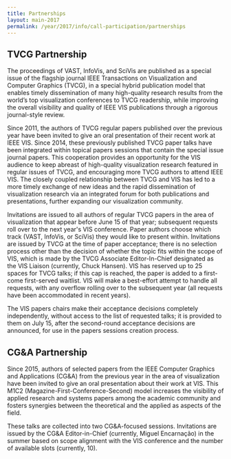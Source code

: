 ```yaml
---
title: Partnerships
layout: main-2017
permalink: /year/2017/info/call-participation/partnerships
---
```


## TVCG Partnership

The proceedings of VAST, InfoVis, and SciVis are published as a special issue of the flagship journal IEEE Transactions on Visualization and Computer Graphics (TVCG), in a special hybrid publication model that enables timely dissemination of many high-quality research results from the world’s top visualization conferences to TVCG readership, while improving the overall visibility and quality of IEEE VIS publications through a rigorous journal-style review. 

Since 2011, the authors of TVCG regular papers published over the previous year have been invited to give an oral presentation of their recent work at IEEE VIS. Since 2014, these previously published TVCG paper talks have been integrated within topical papers sessions that contain the special issue journal papers. This cooperation provides an opportunity for the VIS audience to keep abreast of high-quality visualization research featured in regular issues of TVCG, and encouraging more TVCG authors to attend IEEE VIS. The closely coupled relationship between TVCG and VIS has led to a more timely exchange of new ideas and the rapid dissemination of visualization research via an integrated forum for both publications and presentations, further expanding our visualization community.

Invitations are issued to all authors of regular TVCG papers in the area of visualization that appear before June 15 of that year; subsequent requests roll over to the next year's VIS conference. Paper authors choose which track (VAST, InfoVis, or SciVis) they would like to present within. Invitations are issued by TVCG at the time of paper acceptance; there is no selection process other than the decision of whether the topic fits within the scope of VIS, which is made by the TVCG Associate Editor-In-Chief designated as the VIS Liaison (currently, Chuck Hansen). VIS has reserved up to 25 spaces for TVCG talks; if this cap is reached, the paper is added to a first-come first-served waitlist. VIS will make a best-effort attempt to handle all requests, with any overflow rolling over to the subsequent year (all requests have been accommodated in recent years).

The VIS papers chairs make their acceptance decisions completely independently, without access to the list of requested talks; it is provided to them on July 15, after the second-round acceptance decisions are announced, for use in the papers sessions creation process. 

## CG&A Partnership
	
Since 2015, authors of selected papers from the IEEE Computer Graphics and Applications (CG&A) from the previous year in the area of visualization have been invited to give an oral presentation about their work at VIS. This M1C2 (Magazine-First-Conference-Second) model increases the visibility of applied research and systems papers among the academic community and fosters synergies between the theoretical and the applied as aspects of the field.

These talks are collected into two CG&A-focused sessions. Invitations are issued by the CG&A Editor-in-Chief (currently, Miguel Encarnação) in the summer based on scope alignment with the VIS conference and the number of available slots (currently, 10). 
